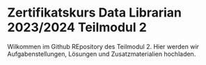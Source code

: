 # Zertifikatskurs Data Librarian 2023/2024 Teilmodul 2

Wilkommen im Github REpository des Teilmodul 2. Hier werden wir Aufgabenstellungen, Lösungen und Zusatzmaterialien hochladen.

